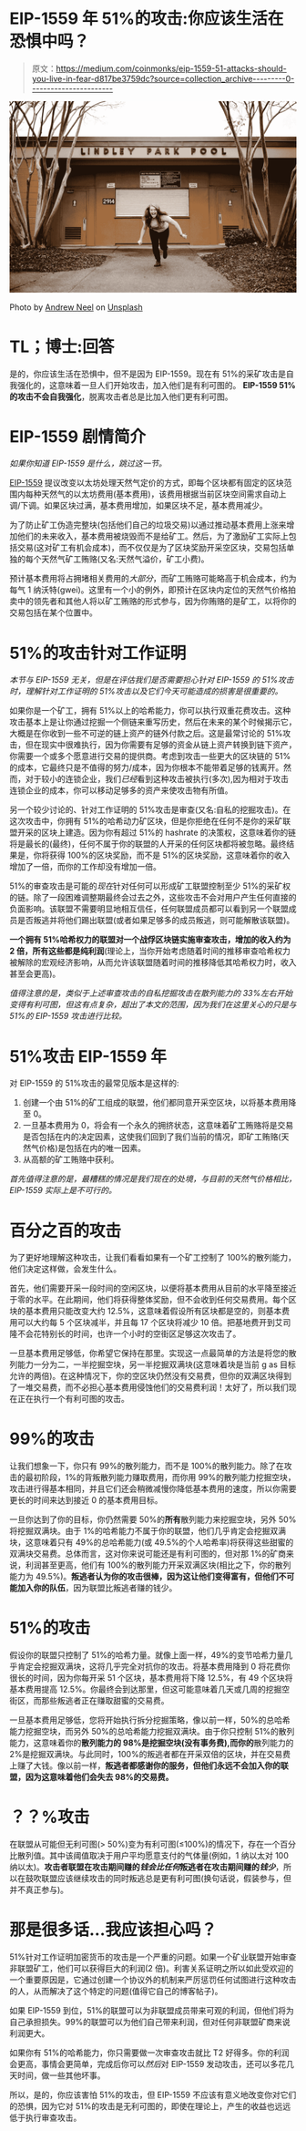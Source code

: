 # EIP-1559 年 51%的攻击:你应该生活在恐惧中吗？

> 原文：<https://medium.com/coinmonks/eip-1559-51-attacks-should-you-live-in-fear-d817be3759dc?source=collection_archive---------0----------------------->

![](img/a72f090e699d7a7803f80a11a0ec7187.png)

Photo by [Andrew Neel](https://unsplash.com/@andrewtneel?utm_source=medium&utm_medium=referral) on [Unsplash](https://unsplash.com?utm_source=medium&utm_medium=referral)

# TL；博士:回答

是的，你应该生活在恐惧中，但不是因为 EIP-1559。现在有 51%的采矿攻击是自我强化的，这意味着一旦人们开始攻击，加入他们是有利可图的。 **EIP-1559 51%的攻击不会自我强化**，脱离攻击者总是比加入他们更有利可图。

# EIP-1559 剧情简介

*如果你知道 EIP-1559 是什么，跳过这一节。*

[EIP-1559](https://eips.ethereum.org/EIPS/eip-1559) 提议改变以太坊处理天然气定价的方式，即每个区块都有固定的区块范围内每种天然气的以太坊费用(基本费用)，该费用根据当前区块空间需求自动上调/下调。如果区块过满，基本费用增加，如果区块不足，基本费用减少。

为了防止矿工伪造完整块(包括他们自己的垃圾交易)以通过推动基本费用上涨来增加他们的未来收入，基本费用被烧毁而不是给矿工。然后，为了激励矿工实际上包括交易(这对矿工有机会成本)，而不仅仅是为了区块奖励开采空区块，交易包括单独的每个天然气矿工贿赂(又名:天然气溢价，矿工小费)。

预计基本费用将占拥堵相关费用的*大部分*，而矿工贿赂可能略高于机会成本，约为每气 1 纳沃特(gwei)。这里有一个小的例外，即预计在区块内定位的天然气价格拍卖中的领先者和其他人将以矿工贿赂的形式参与，因为你贿赂的是矿工，以将你的交易包括在某个位置中。

# 51%的攻击针对工作证明

*本节与 EIP-1559 无关，但是在评估我们是否需要担心针对 EIP-1559 的 51%攻击时，理解针对工作证明的 51%攻击以及它们今天可能造成的损害是很重要的。*

如果你是一个矿工，拥有 51%以上的哈希能力，你可以执行双重花费攻击。这种攻击基本上是让你通过挖掘一个侧链来重写历史，然后在未来的某个时候揭示它，大概是在你收到一些不可逆的链上资产的链外付款之后。这是最常讨论的 51%攻击，但在现实中很难执行，因为你需要有足够的资金从链上资产转换到链下资产，你需要一个或多个愿意进行交易的提供商。考虑到攻击一些更大的区块链的 51%的成本，它最终只是不值得的努力/成本，因为你根本不能带着足够的钱离开。然而，对于较小的连锁企业，我们*已经*看到这种攻击被执行(多次),因为相对于攻击连锁企业的成本，你可以移动足够多的资产来使攻击物有所值。

另一个较少讨论的、针对工作证明的 51%攻击是审查(又名:自私的挖掘攻击)。在这次攻击中，你拥有 51%的哈希动力矿区块，但是你拒绝在任何不是你的采矿联盟开采的区块上建造。因为你有超过 51%的 hashrate 的决策权，这意味着你的链将是最长的(最终)，任何不属于你的联盟的人开采的任何区块都将被忽略。最终结果是，你将获得 100%的区块奖励，而不是 51%的区块奖励，这意味着你的收入增加了一倍，而你的工作却没有增加一倍。

51%的审查攻击是可能的*现在*针对任何可以形成矿工联盟控制至少 51%的采矿权的链。除了一段困难调整期最终会过去之外，这些攻击不会对用户产生任何直接的负面影响。该联盟不需要明显地相互信任，任何联盟成员都可以看到另一个联盟成员是否叛逃并将他们踢出联盟(或者如果足够多的成员叛逃，则可能解散该联盟)。

**一个拥有 51%哈希权力的联盟对一个战俘区块链实施审查攻击，增加的收入约为 2 倍，所有这些都是纯利润**(理论上，当你开始考虑随着时间的推移审查哈希权力被解除的宏观经济影响，从而允许该联盟随着时间的推移降低其哈希权力时，收入甚至会更高)。

*值得注意的是，类似于上述审查攻击的自私挖掘攻击在散列能力的 33%左右开始变得有利可图，但这有点复杂，超出了本文的范围，因为我们在这里关心的只是与 51%的 EIP-1559 攻击进行比较。*

# 51%攻击 EIP-1559 年

对 EIP-1559 的 51%攻击的最常见版本是这样的:

1.  创建一个由 51%的矿工组成的联盟，他们都同意开采空区块，以将基本费用降至 0。
2.  一旦基本费用为 0，将会有一个永久的拥挤状态，这意味着矿工贿赂将是交易是否包括在内的决定因素，这使我们回到了我们当前的情况，即矿工贿赂(天然气价格)是包括在内的唯一因素。
3.  从高额的矿工贿赂中获利。

*首先值得注意的是，最糟糕的情况是我们现在的处境，与目前的天然气价格相比，EIP-1559 实际上是不可行的。*

# 百分之百的攻击

为了更好地理解这种攻击，让我们看看如果有一个矿工控制了 100%的散列能力，他们决定这样做，会发生什么。

首先，他们需要开采一段时间的空闲区块，以便将基本费用从目前的水平降至接近于零的水平。在此期间，他们将获得整体奖励，但不会收到任何交易费用。每个区块的基本费用只能改变大约 12.5%，这意味着假设所有区块都是空的，则基本费用可以大约每 5 个区块减半，并且每 17 个区块将减少 10 倍。把基地费开到艾司隆不会花特别长的时间，也许一个小时的空街区足够这次攻击了。

一旦基本费用足够低，你希望它保持在那里。实现这一点最简单的方法是将您的散列能力一分为二，一半挖掘空块，另一半挖掘双满块(这意味着块是当前 g as 目标允许的两倍)。在这种情况下，你的空区块仍然没有交易费，但你的双满区块得到了一堆交易费，而不必担心基本费用侵蚀他们的交易费利润！太好了，所以我们现在正在执行一个有利可图的攻击。

# 99%的攻击

让我们想象一下，你只有 99%的散列能力，而不是 100%的散列能力。除了在攻击的最初阶段，1%的背叛散列能力赚取费用，而你用 99%的散列能力挖掘空块，攻击进行得基本相同，并且它们还会稍微减慢你降低基本费用的速度，所以你需要更长的时间来达到接近 0 的基本费用目标。

一旦你达到了你的目标，你仍然需要 50%的**所有**散列能力来挖掘空块，另外 50%将挖掘双满块。由于 1%的哈希能力不属于你的联盟，他们几乎肯定会挖掘双满块，这意味着只有 49%的总哈希能力(或 49.5%的个人哈希率)将获得这些甜蜜的双满块交易费。总体而言，这对你来说可能还是有利可图的，但对那 1%的矿商来说，利润甚至更高，他们有 100%的散列能力开采双满区块(相比之下，你的散列能力为 49.5%)。**叛逃者认为你的攻击很棒，因为这让他们变得富有，但他们不可能加入你的队伍**，因为联盟比叛逃者赚的钱少。

# 51%的攻击

假设你的联盟只控制了 51%的哈希力量。就像上面一样，49%的变节哈希力量几乎肯定会挖掘双满块，这将几乎完全对抗你的攻击。将基本费用降到 0 将花费你很长的时间，因为你每开采 51 个区块，基本费用将下降 12.5%，有 49 个区块将基本费用提高 12.5%。你最终会到达那里，但这可能意味着几天或几周的挖掘空街区，而那些叛逃者正在赚取甜蜜的交易费。

一旦基本费用足够低，您将开始执行拆分挖掘策略，像以前一样，50%的总哈希能力挖掘空块，而另外 50%的总哈希能力挖掘双满块。由于你只控制 51%的散列能力，这意味着你的**散列能力的 98%是挖掘空块(没有事务费),而你的**散列能力的 2%是挖掘双满块。与此同时，100%的叛逃者都在开采双倍的区块，并在交易费上赚了大钱。像以前一样，**叛逃者都感谢你的服务，但他们永远不会加入你的联盟，因为这意味着他们会失去 98%的交易费。**

# ？？%攻击

在联盟从可能但无利可图(> 50%)变为有利可图(≤100%)的情况下，存在一个百分比散列值。其中该阈值取决于用户平均愿意支付的气体量(例如，1 纳以太对 100 纳以太)。**攻击者联盟在攻击期间赚的*钱会比任何*叛逃者在攻击期间赚的*钱少***，所以在鼓吹联盟应该继续攻击的同时叛逃总是更有利可图(换句话说，假装参与，但并不真正参与)。

# 那是很多话…我应该担心吗？

51%针对工作证明加密货币的攻击是一个严重的问题。如果一个矿业联盟开始审查非联盟矿工，他们可以获得巨大的利润(2 倍)。利害关系证明之所以如此受欢迎的一个重要原因是，它通过创建一个协议外的机制来严厉惩罚任何试图进行这种攻击的人，从而解决了这个特定的问题(值得它自己的博客帖子)。

如果 EIP-1559 到位，51%的联盟可以为非联盟成员带来可观的利润，但他们将为自己承担损失。99%的联盟可以为他们自己带来利润，但对任何非联盟矿商来说利润更大。

如果你有 51%的哈希能力，你只需要做一次审查攻击就比 T2 好得多。你的利润会更高，事情会更简单，完成后你可以*然后*对 EIP-1559 发动攻击，还可以多花几天时间，做一些其他坏事。

所以，是的，你应该害怕 51%的攻击，但 EIP-1559 不应该有意义地改变你对它们的恐惧，因为它对 51%的攻击是无利可图的，即使在理论上，产生的收益也远远低于执行审查攻击。